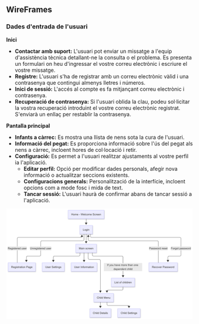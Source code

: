 ## WireFrames
### Dades d'entrada de l'usuari

<b>Inici</b>
- <b>Contactar amb suport:</b> L'usuari pot enviar un missatge a l'equip d'assistència tècnica detallant-ne la consulta o el problema. Es presenta un formulari on heu d'ingressar el vostre correu electrònic i escriure el vostre missatge.
- <b>Registre:</b> L'usuari s'ha de registrar amb un correu electrònic vàlid i una contrasenya que contingui almenys lletres i números.
- <b>Inici de sessió:</b> L'accés al compte es fa mitjançant correu electrònic i contrasenya.
- <b>Recuperació de contrasenya:</b> Si l'usuari oblida la clau, podeu sol·licitar la vostra recuperació introduint el vostre correu electrònic registrat. S'enviarà un enllaç per restablir la contrasenya.

<b>Pantalla principal</b>
- <b>Infants a càrrec:</b> Es mostra una llista de nens sota la cura de l'usuari.
- <b>Informació del pegat:</b> Es proporciona informació sobre l'ús del pegat als nens a càrrec, incloent hores de col·locació i retir.
- <b>Configuració:</b> Es permet a l'usuari realitzar ajustaments al vostre perfil ia l'aplicació.
  - <b>Editar perfil:</b> Opció per modificar dades personals, afegir nova informació o actualitzar seccions existents.
  - <b>Configuracions generals:</b> Personalització de la interfície, incloent opcions com a mode fosc i mida de text.
  - <b>Tancar sessió:</b> L'usuari haurà de confirmar abans de tancar sessió a l'aplicació.

![NouUser](flowchartNouUser.png)